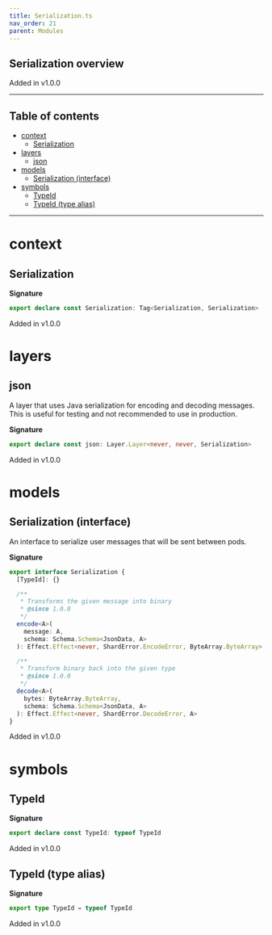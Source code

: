 ```yaml
---
title: Serialization.ts
nav_order: 21
parent: Modules
---
```


## Serialization overview

Added in v1.0.0

---

<h2 class="text-delta">Table of contents</h2>

- [context](#context)
  - [Serialization](#serialization)
- [layers](#layers)
  - [json](#json)
- [models](#models)
  - [Serialization (interface)](#serialization-interface)
- [symbols](#symbols)
  - [TypeId](#typeid)
  - [TypeId (type alias)](#typeid-type-alias)

---

# context

## Serialization

**Signature**

```ts
export declare const Serialization: Tag<Serialization, Serialization>
```

Added in v1.0.0

# layers

## json

A layer that uses Java serialization for encoding and decoding messages.
This is useful for testing and not recommended to use in production.

**Signature**

```ts
export declare const json: Layer.Layer<never, never, Serialization>
```

Added in v1.0.0

# models

## Serialization (interface)

An interface to serialize user messages that will be sent between pods.

**Signature**

```ts
export interface Serialization {
  [TypeId]: {}

  /**
   * Transforms the given message into binary
   * @since 1.0.0
   */
  encode<A>(
    message: A,
    schema: Schema.Schema<JsonData, A>
  ): Effect.Effect<never, ShardError.EncodeError, ByteArray.ByteArray>

  /**
   * Transform binary back into the given type
   * @since 1.0.0
   */
  decode<A>(
    bytes: ByteArray.ByteArray,
    schema: Schema.Schema<JsonData, A>
  ): Effect.Effect<never, ShardError.DecodeError, A>
}
```

Added in v1.0.0

# symbols

## TypeId

**Signature**

```ts
export declare const TypeId: typeof TypeId
```

Added in v1.0.0

## TypeId (type alias)

**Signature**

```ts
export type TypeId = typeof TypeId
```

Added in v1.0.0
